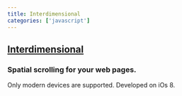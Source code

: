```yaml
---
title: Interdimensional
categories: ['javascript']
---
```

## [Interdimensional](https://github.com/vodkabears/Interdimensional)

### Spatial scrolling for your web pages.


Only modern devices are supported. Developed on iOs 8.
